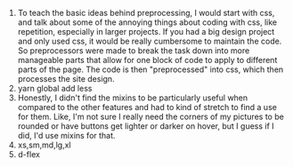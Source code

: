 1. To teach the basic ideas behind preprocessing, I would start with css, and talk about some of the annoying things about coding with css, like repetition, especially in larger projects. If you had a big design project and only used css, it would be really cumbersome to maintain the code. So preprocessors were made to break the task down into more manageable parts that allow for one block of code to apply to different parts of the page. The code is then "preprocessed" into css, which then processes the site design.
2. yarn global add less
3. Honestly, I didn't find the mixins to be particularly useful when compared to the other features and had to kind of stretch to find a use for them. Like, I'm not sure I really need the corners of my pictures to be rounded or have buttons get lighter or darker on hover, but I guess if I did, I'd use mixins for that.
4. xs,sm,md,lg,xl
5. d-flex